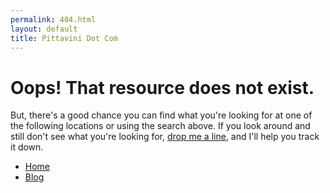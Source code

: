 ```yaml
---
permalink: 404.html
layout: default
title: Pittavini Dot Com
---
```

# Oops! That resource does not exist.

But, there's a good chance you can find what you're looking for at one of the following locations or using the search above. If you look around and still don't see what you're looking for, <a href="mailto:info@pittavini.com">drop me a line</a>, and I'll help you track it down.

* [Home](/ "Pittavini Dot Com")
* [Blog](/blog "pittavini.com/blog")

